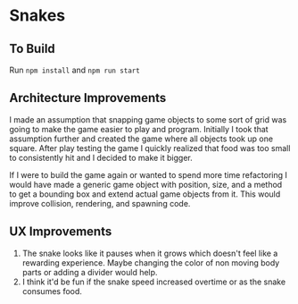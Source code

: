 # Snakes
## To Build
Run `npm install` and `npm run start`

## Architecture Improvements
I made an assumption that snapping game objects to some sort of grid was going to make the game easier to play and
program. Initially I took that assumption further and created the game where all objects took up one square. After play
testing the game I quickly realized that food was too small to consistently hit and I decided to make it bigger.

If I were to build the game again or wanted to spend more time refactoring I would have made a generic game object with
position, size, and a method to get a bounding box and extend actual game objects from it. This would improve collision,
rendering, and spawning code.

## UX Improvements
1) The snake looks like it pauses when it grows which doesn't feel like a rewarding experience. Maybe changing the color
of non moving body parts or adding a divider would help.
2) I think it'd be fun if the snake speed increased overtime or as the snake consumes food.
